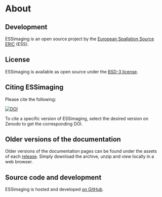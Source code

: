 # About

## Development

ESSimaging is an open source project by the [European Spallation Source ERIC](https://ess.eu/) (ESS).

## License

ESSimaging is available as open source under the [BSD-3 license](https://opensource.org/license/BSD-3-Clause).

## Citing ESSimaging

Please cite the following:

[![DOI](https://zenodo.org/badge/DOI/10.5281/zenodo.14446158.svg)](https://doi.org/10.5281/zenodo.14446158)

To cite a specific version of ESSimaging, select the desired version on Zenodo to get the corresponding DOI.

## Older versions of the documentation

Older versions of the documentation pages can be found under the assets of each [release](https://github.com/scipp/essimaging/releases).
Simply download the archive, unzip and view locally in a web browser.

## Source code and development

ESSimaging is hosted and developed [on GitHub](https://github.com/scipp/essimaging).
